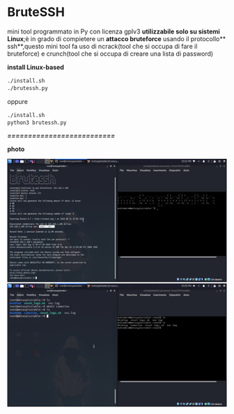 # BruteSSH

mini tool programmato in Py con licenza gplv3 **utilizzabile solo su sistemi Linux**;è in grado di compietere un **attacco bruteforce** usando il protocollo** ssh**,questo mini tool fa uso di ncrack(tool che si occupa di fare il bruteforce) e crunch(tool che si occupa di creare una lista di password)



**install Linux-based**

```bash
./install.sh
./brutessh.py
```

oppure

```bash
./install.sh
python3 brutessh.py
```

***==========================***

**photo**



<div>
<img src="photo/img1.png">
</div>



<div>
<img src="photo/img2.png">
</div>